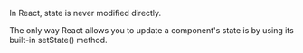 In React, state is never modified directly. 

The only way React allows you to update a component's state is by using its built-in setState() method.